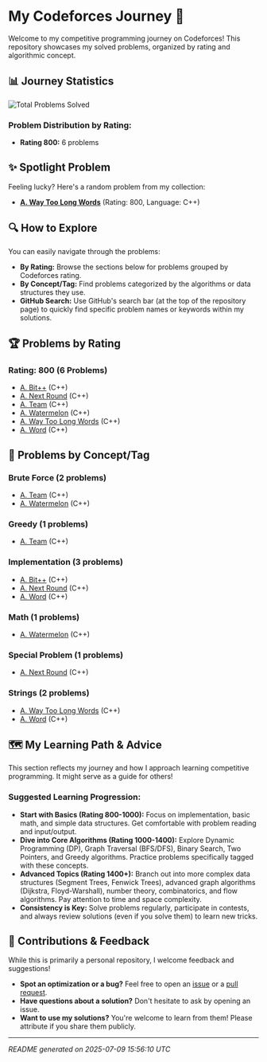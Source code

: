 # My Codeforces Journey 🚀
Welcome to my competitive programming journey on Codeforces! This repository showcases my solved problems, organized by rating and algorithmic concept.

## 📊 Journey Statistics
![Total Problems Solved](https://img.shields.io/badge/Total_Problems-6-blue)

### Problem Distribution by Rating:
- **Rating 800:** 6 problems

## ✨ Spotlight Problem
Feeling lucky? Here's a random problem from my collection:
* **[A. Way Too Long Words](https://codeforces.com/problemset/problem/71/A)** (Rating: 800, Language: C++)

## 🔍 How to Explore
You can easily navigate through the problems:
- **By Rating:** Browse the sections below for problems grouped by Codeforces rating.
- **By Concept/Tag:** Find problems categorized by the algorithms or data structures they use.
- **GitHub Search:** Use GitHub's search bar (at the top of the repository page) to quickly find specific problem names or keywords within my solutions.

## 🏆 Problems by Rating
### Rating: 800 (6 Problems)

* [A. Bit++](https://codeforces.com/problemset/problem/282/A) (C++)
* [A. Next Round](https://codeforces.com/problemset/problem/158/A) (C++)
* [A. Team](https://codeforces.com/problemset/problem/231/A) (C++)
* [A. Watermelon](https://codeforces.com/contest/4/problem/A) (C++)
* [A. Way Too Long Words](https://codeforces.com/problemset/problem/71/A) (C++)
* [A. Word](https://codeforces.com/problemset/problem/59/A) (C++)

## 🧩 Problems by Concept/Tag
### Brute Force (2 problems)

* [A. Team](https://codeforces.com/problemset/problem/231/A) (C++)
* [A. Watermelon](https://codeforces.com/contest/4/problem/A) (C++)

### Greedy (1 problems)

* [A. Team](https://codeforces.com/problemset/problem/231/A) (C++)

### Implementation (3 problems)

* [A. Bit++](https://codeforces.com/problemset/problem/282/A) (C++)
* [A. Next Round](https://codeforces.com/problemset/problem/158/A) (C++)
* [A. Word](https://codeforces.com/problemset/problem/59/A) (C++)

### Math (1 problems)

* [A. Watermelon](https://codeforces.com/contest/4/problem/A) (C++)

### Special Problem (1 problems)

* [A. Next Round](https://codeforces.com/problemset/problem/158/A) (C++)

### Strings (2 problems)

* [A. Way Too Long Words](https://codeforces.com/problemset/problem/71/A) (C++)
* [A. Word](https://codeforces.com/problemset/problem/59/A) (C++)

## 🗺️ My Learning Path & Advice
This section reflects my journey and how I approach learning competitive programming. It might serve as a guide for others!

### Suggested Learning Progression:
- **Start with Basics (Rating 800-1000):** Focus on implementation, basic math, and simple data structures. Get comfortable with problem reading and input/output.
- **Dive into Core Algorithms (Rating 1000-1400):** Explore Dynamic Programming (DP), Graph Traversal (BFS/DFS), Binary Search, Two Pointers, and Greedy algorithms. Practice problems specifically tagged with these concepts.
- **Advanced Topics (Rating 1400+):** Branch out into more complex data structures (Segment Trees, Fenwick Trees), advanced graph algorithms (Dijkstra, Floyd-Warshall), number theory, combinatorics, and flow algorithms. Pay attention to time and space complexity.
- **Consistency is Key:** Solve problems regularly, participate in contests, and always review solutions (even if you solve them) to learn new tricks.

## 🤝 Contributions & Feedback
While this is primarily a personal repository, I welcome feedback and suggestions!
- **Spot an optimization or a bug?** Feel free to open an [issue](https://github.com/Angkon-Kar/Codeforces-Journey/issues) or a [pull request](https://github.com/Angkon-Kar/Codeforces-Journey/pulls).
- **Have questions about a solution?** Don't hesitate to ask by opening an issue.
- **Want to use my solutions?** You're welcome to learn from them! Please attribute if you share them publicly.

---
*README generated on 2025-07-09 15:56:10 UTC*
